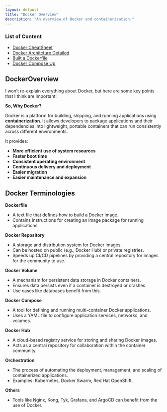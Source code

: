 ```yaml
---
layout: default  
title: "Docker Overview"  
description: "An overview of Docker and containerization."  
---
```


### List of Content  
- [Docker CheatSheet](./cheatsheet.md) 
- [Docker Architcture Detailed](./darchitecture.md)  
- [Built a Dockerfile](./dockerfiles.md)   
- [Docker Compose Up](./compose.md)  


## **DockerOverview**  
I won’t re-explain everything about Docker, but here are some key points that I think are important:  

**So, Why Docker?**  

Docker is a platform for building, shipping, and running applications using **containerization**. It allows developers to package applications and their dependencies into lightweight, portable containers that can run consistently across different environments.  

It provides:  
- **More efficient use of system resources**  
- **Faster boot time**  
- **Consistent operating environment**  
- **Continuous delivery and deployment**  
- **Easier migration**  
- **Easier maintenance and expansion**  

## **Docker Terminologies**  
**Dockerfile**  
- A text file that defines how to build a Docker image.  
- Contains instructions for creating an image package for running applications.  

**Docker Repository**  
- A storage and distribution system for Docker images.  
- Can be hosted on public (e.g., Docker Hub) or private registries.  
- Speeds up CI/CD pipelines by providing a central repository for images for the community to use.  

**Docker Volume**  
- A mechanism for persistent data storage in Docker containers.  
- Ensures data persists even if a container is destroyed or crashes.  
- Use cases like databases benefit from this.  

**Docker Compose**  
- A tool for defining and running multi-container Docker applications.  
- Uses a YAML file to configure application services, networks, and volumes.  

**Docker Hub**  
- A cloud-based registry service for storing and sharing Docker images.  
- Acts as a central repository for collaboration within the container community.  

**Orchestration**  
- The process of automating the deployment, management, and scaling of containerized applications.  
- Examples: Kubernetes, Docker Swarm, Red Hat OpenShift.  

**Others**  
- Tools like Nginx, Kong, Tyk, Grafana, and ArgoCD can benefit from the use of Docker.  